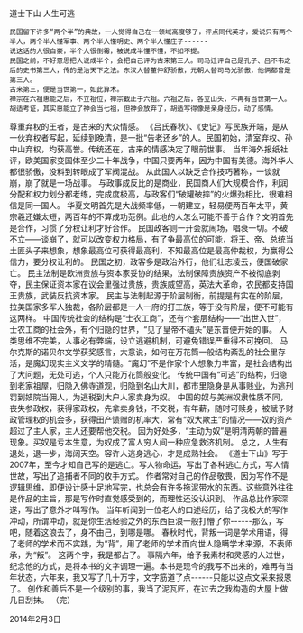 道士下山
     人生可逃
 
    民国留下许多“两个半”的典故，一人觉得自己在一领域高度够了，评点同代英才，爱说只有两个半人，两个半人懂军事、两个半人懂明史、两个半人懂庄子------
    说这话的人很自豪，半个人很倒霉，被说成半懂不懂，不如不提。
    民国之前，不好意思把人说成半个，会把自己评为古来第三人。司马迁评自己是孔子、吕不韦之后的史书第三人，传的是治天下之法。东汉人替董仲舒骄傲，元朝人替司马光骄傲，他俩都曾是第三人。
    古来第三，便是当世第一，如此算术。
    禅宗在六祖惠能之后，不立祖位，禅宗截止于六祖。六祖之后，各立山头，不再有当世第一人。胡适考证，其实惠能立了神会当七祖，但神会放弃了，胡适写得像是亲身经历，动了感情。
尊重弃权的王者，是古来的大众情感。
   《吕氏春秋》、《史记》写民族开端，是从一伙弃权者写起，延续到晚清，是一批“告老还乡”的人。民国初始，清室弃权、孙中山弃权，均获高誉。传统还在，古来的情感决定了眼前世事。
   当年海外报纸社评，欧美国家变国体至少二十年战争，中国只要两年，因为中国有美德。海外华人都很骄傲，没料到转眼成了军阀混战。
   从此国人以缺乏合作技巧著称，一谈就崩，崩了就是一场战事。
    与政事成反比的是商业，民国商人们大规模合作，利润分配和权力划分都老练，完成度极高，与政客们“破罐破摔”的火爆劲相比，很难相信是同一国人。
   华夏文明首先是大战频率低，一朝建立，轻易便两百年太平，黄宗羲还嫌太短，两百年的不算成功范例。此地的人怎么可能不善于合作？文明首先是合作，习惯了分权让利才好合作。
   民国政客则一开会就闹场，唱衰一切。不破不立——谈崩了，就可以改变权力格局，有了争最高位的可能，将王、帝、总统当土匪头子来想象，想象最高位可获得最高利，不知最高位是最高仲裁权，为赢得公信力，要分权让利的。
   民国之初，政客多是政治外行，他们壮志凌云，便国破家亡。
   民主法制是欧洲贵族与资本家妥协的结果，法制保障贵族资产不被彻底剥夺，民主保证资本家在议会里强过贵族，贵族威望高，英法大革命，农民都支持国王贵族，武装反抗资本家。
   民主与法制起源于阶层制衡，前提是有实在的阶层，拉美国家多军人独裁，各阶层都是一人一府的打工族，等于没有阶层，便不可能有这两样。
   中国传统社会的结构是“士农工商”，还有个套层结构——“出世入世”，士农工商的社会外，有个归隐的世界，“见了皇帝不磕头”是东晋便开始的事。
   人类思维不完美，人事必有弊端，设立逃避机制，可避免错误严重得不可挽回。
   马尔克斯的诺贝尔文学获奖感言，大意说，如何在万花筒一般结构紊乱的社会里存活，是魔幻现实主义文学的精髓。“魔幻”不是作家个人想象力丰富，是社会结构出了大问题，无处可逃，个人只能万花筒般变化。
    传统中国有“可逃”的结构，归隐到老家祖屋，归隐入佛寺道观，归隐到名山大川，都市里隐身是从事贱业，为逃刑罚到妓院当佣人，为逃税到大户人家卖身为奴。
    中国的奴与美洲奴隶性质不同，丧失参政权，获得家政权，先拿卖身钱，不交税，有年薪，随时可赎身，被赋予财政管理权的机会多，获得田产馈赠的机率大，常有“奴大欺主”的情况——奴的资产超过了主人家，主人还要帮他交税。
    因为好处多，“主动为奴”是明清两朝的普遍现象。买奴是亏本生意，为奴成了富人穷人间一种应急救济机制。
    总之，人生有退处，退一步，海阔天空。容许人逃身逃心，才是成熟社会。
   《道士下山》写于2007年，至今才知自己写的是逃亡。写人物命运，写出了各种逃亡方式，写人情世故，写出了追捕者不同的收手方式。
    作者常对自己的作品敬畏，因为写作不是逻辑思维，即便设计感十足地写完，也总会有许多拖泥带水的东西。这些意外往往是作品的主旨，那是写作时直觉感受到的，而理性还没认识到。
作品总比作家深遂，写出了意外才叫写作。
    当年听闻到一位老人的口述经历，给了我极大的写作冲动，所谓冲动，就是你生活经验之外的东西巨浪一般打懵了你------那么，写吧，随着这浪去了，身不由己，到哪是哪。
    春秋时代，背叛一词是学术用语，得了老师的学术而不实践，为“背”，用了老师的学术而向世人隐瞒学术来源，不表师承，为“叛”。
    这两个字，我是都占了。
    事隔六年，给予我素材和灵感的人过世，纪念他的方式，是将本书的文字调理一遍。本书是现今的我写不出来的，难再有当年状态，六年来，我又写了几十万字，文字筋道了点------只能以这点文采来报恩了。
    创作和善后不是一个级别的事，我当了泥瓦匠，在过去之我构造的大屋上做几日刮抹。
（完）                            
 
2014年2月3日
